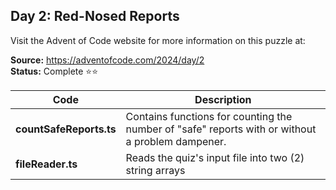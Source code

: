 ## Day 2: Red-Nosed Reports

Visit the Advent of Code website for more information on this puzzle at:

**Source:** https://adventofcode.com/2024/day/2<br>
**Status:** Complete ⭐⭐

| Code | Description |
| --- | --- |
| **countSafeReports.ts** | Contains functions for counting the number of "safe" reports with or without a problem dampener. |
| **fileReader.ts** | Reads the quiz's input file into two (2) string arrays |